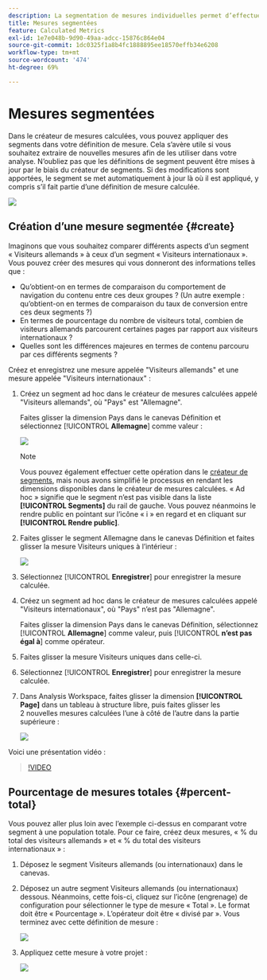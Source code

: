 ```yaml
---
description: La segmentation de mesures individuelles permet d’effectuer des comparaisons de mesures dans le même rapport.
title: Mesures segmentées
feature: Calculated Metrics
exl-id: 1e7e048b-9d90-49aa-adcc-15876c864e04
source-git-commit: 1dc0325f1a8b4fc1888895ee18570effb34e6208
workflow-type: tm+mt
source-wordcount: '474'
ht-degree: 69%

---
```


# Mesures segmentées

Dans le créateur de mesures calculées, vous pouvez appliquer des segments dans votre définition de mesure. Cela s’avère utile si vous souhaitez extraire de nouvelles mesures afin de les utiliser dans votre analyse. N’oubliez pas que les définitions de segment peuvent être mises à jour par le biais du créateur de segments. Si des modifications sont apportées, le segment se met automatiquement à jour là où il est appliqué, y compris s’il fait partie d’une définition de mesure calculée.

![](assets/german-visitors.png)

## Création d’une mesure segmentée {#create}

Imaginons que vous souhaitez comparer différents aspects d’un segment « Visiteurs allemands » à ceux d’un segment « Visiteurs internationaux ». Vous pouvez créer des mesures qui vous donneront des informations telles que :

* Qu’obtient-on en termes de comparaison du comportement de navigation du contenu entre ces deux groupes ? (Un autre exemple : qu’obtient-on en termes de comparaison du taux de conversion entre ces deux segments ?)
* En termes de pourcentage du nombre de visiteurs total, combien de visiteurs allemands parcourent certaines pages par rapport aux visiteurs internationaux ?
* Quelles sont les différences majeures en termes de contenu parcouru par ces différents segments ?

Créez et enregistrez une mesure appelée &quot;Visiteurs allemands&quot; et une mesure appelée &quot;Visiteurs internationaux&quot; :

1. Créez un segment ad hoc dans le créateur de mesures calculées appelé &quot;Visiteurs allemands&quot;, où &quot;Pays&quot; est &quot;Allemagne&quot;.

   Faites glisser la dimension Pays dans le canevas Définition et sélectionnez [!UICONTROL **Allemagne**] comme valeur :

   ![](assets/segment-from-dimension.png)

   >[!NOTE]
   >
   >Vous pouvez également effectuer cette opération dans le [créateur de segments](/help/components/segmentation/segmentation-workflow/seg-build.md), mais nous avons simplifié le processus en rendant les dimensions disponibles dans le créateur de mesures calculées. « Ad hoc » signifie que le segment n’est pas visible dans la liste **[!UICONTROL Segments]** du rail de gauche. Vous pouvez néanmoins le rendre public en pointant sur l’icône « i » en regard et en cliquant sur **[!UICONTROL Rendre public]**.

1. Faites glisser le segment Allemagne dans le canevas Définition et faites glisser la mesure Visiteurs uniques à l’intérieur :

   ![](assets/german-visitors.png)

1. Sélectionnez [!UICONTROL **Enregistrer**] pour enregistrer la mesure calculée.

1. Créez un segment ad hoc dans le créateur de mesures calculées appelé &quot;Visiteurs internationaux&quot;, où &quot;Pays&quot; n’est pas &quot;Allemagne&quot;.

   Faites glisser la dimension Pays dans le canevas Définition, sélectionnez [!UICONTROL **Allemagne**] comme valeur, puis [!UICONTROL **n’est pas égal à**] comme opérateur.

1. Faites glisser la mesure Visiteurs uniques dans celle-ci.

1. Sélectionnez [!UICONTROL **Enregistrer**] pour enregistrer la mesure calculée.

1. Dans Analysis Workspace, faites glisser la dimension **[!UICONTROL Page]** dans un tableau à structure libre, puis faites glisser les 2 nouvelles mesures calculées l’une à côté de l’autre dans la partie supérieure :

   ![](assets/workspace-pages.png)

Voici une présentation vidéo :

>[!VIDEO](https://video.tv.adobe.com/v/25409/?quality=12&learn=on)

## Pourcentage de mesures totales {#percent-total}

Vous pouvez aller plus loin avec l’exemple ci-dessus en comparant votre segment à une population totale. Pour ce faire, créez deux mesures, « % du total des visiteurs allemands » et « % du total des visiteurs internationaux » :

1. Déposez le segment Visiteurs allemands (ou internationaux) dans le canevas.
1. Déposez un autre segment Visiteurs allemands (ou internationaux) dessous. Néanmoins, cette fois-ci, cliquez sur l’icône (engrenage) de configuration pour sélectionner le type de mesure « Total ». Le format doit être « Pourcentage ». L’opérateur doit être « divisé par ». Vous terminez avec cette définition de mesure :

   ![](assets/cm_metric_total.png)

1. Appliquez cette mesure à votre projet :

   ![](assets/cm_percent_total.png)
